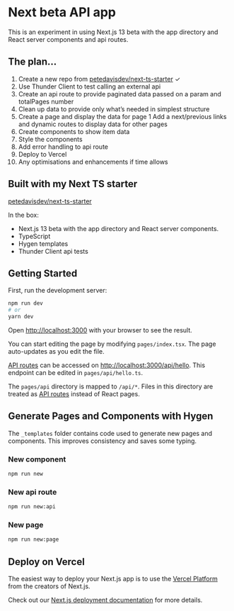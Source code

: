 # Next beta API app

This is an experiment in using Next.js 13 beta with the app directory and React server components and api routes.

## The plan...

1. Create a new repo from [petedavisdev/next-ts-starter](https://github.com/petedavisdev/next-ts-starter) ✓
2. Use Thunder Client to test calling an external api
3. Create an api route to provide paginated data passed on a param and totalPages number
4. Clean up data to provide only what’s needed in simplest structure
5. Create a page and display the data for page 1
   Add a next/previous links and dynamic routes to display data for other pages
6. Create components to show item data
7. Style the components
8. Add error handling to api route
9. Deploy to Vercel
10. Any optimisations and enhancements if time allows

## Built with my Next TS starter

[petedavisdev/next-ts-starter](https://github.com/petedavisdev/next-ts-starter)

In the box:

- Next.js 13 beta with the app directory and React server components.
- TypeScript
- Hygen templates
- Thunder Client api tests

## Getting Started

First, run the development server:

```bash
npm run dev
# or
yarn dev
```

Open [http://localhost:3000](http://localhost:3000) with your browser to see the result.

You can start editing the page by modifying `pages/index.tsx`. The page auto-updates as you edit the file.

[API routes](https://nextjs.org/docs/api-routes/introduction) can be accessed on [http://localhost:3000/api/hello](http://localhost:3000/api/hello). This endpoint can be edited in `pages/api/hello.ts`.

The `pages/api` directory is mapped to `/api/*`. Files in this directory are treated as [API routes](https://nextjs.org/docs/api-routes/introduction) instead of React pages.

## Generate Pages and Components with Hygen

The `_templates` folder contains code used to generate new pages and components. This improves consistency and saves some typing.

### New component

```bash
npm run new
```

### New api route

```bash
npm run new:api
```

### New page

```bash
npm run new:page
```

## Deploy on Vercel

The easiest way to deploy your Next.js app is to use the [Vercel Platform](https://vercel.com/new?utm_medium=default-template&filter=next.js&utm_source=create-next-app&utm_campaign=create-next-app-readme) from the creators of Next.js.

Check out our [Next.js deployment documentation](https://nextjs.org/docs/deployment) for more details.

